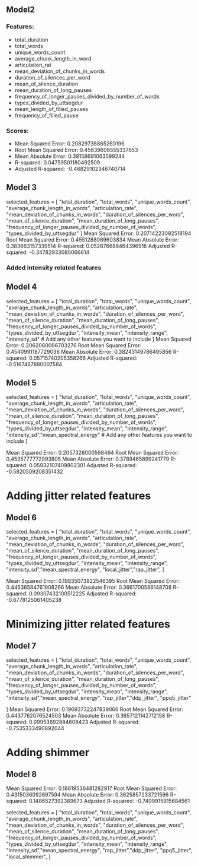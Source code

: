 

## Model2

### Features:
- total_duration
- total_words
- unique_words_count
- average_chunk_length_in_word
- articulation_rat
- mean_deviation_of_chunks_in_words
- duration_of_silences_per_word
- mean_of_silence_duration
- mean_duration_of_long_pauses
- frequency_of_longer_pauses_divided_by_number_of_words
- types_divided_by_uttsegdur
- mean_length_of_filled_pauses
- frequency_of_filled_pause
### Scores:
- Mean Squared Error: 0.20829736865260196
- Root Mean Squared Error: 0.45639606555337653
- Mean Absolute Error: 0.39158691063599244
- R-squared: 0.04759501180492509
- Adjusted R-squared: -0.46829102346740714


## Model 3
selected_features = [
    "total_duration", "total_words", "unique_words_count", 
    "average_chunk_length_in_words", "articulation_rate", "mean_deviation_of_chunks_in_words", 
    "duration_of_silences_per_word", "mean_of_silence_duration", "mean_duration_of_long_pauses", 
    "frequency_of_longer_pauses_divided_by_number_of_words", "types_divided_by_uttsegdur"
]
Mean Squared Error: 0.20714223092518194
Root Mean Squared Error: 0.4551288069603834
Mean Absolute Error: 0.383663157339514
R-squared: 0.052876686464396916
Adjusted R-squared: -0.34782933080066614

### Added intensity related features

## Model 4
selected_features = [
    "total_duration", "total_words", "unique_words_count", 
    "average_chunk_length_in_words", "articulation_rate", "mean_deviation_of_chunks_in_words", 
    "duration_of_silences_per_word", "mean_of_silence_duration", "mean_duration_of_long_pauses", 
    "frequency_of_longer_pauses_divided_by_number_of_words", "types_divided_by_uttsegdur", "intensity_mean", "intensity_range", "intensity_sd"
    # Add any other features you want to include
]
Mean Squared Error: 0.2062060096703276
Root Mean Squared Error: 0.4540991187729036
Mean Absolute Error: 0.38243149786495856
R-squared: 0.05715740205358266
Adjusted R-squared: -0.5167467880007584


## Model 5
selected_features = [
    "total_duration", "total_words", "unique_words_count", 
    "average_chunk_length_in_words", "articulation_rate", "mean_deviation_of_chunks_in_words", 
    "duration_of_silences_per_word", "mean_of_silence_duration", "mean_duration_of_long_pauses", 
    "frequency_of_longer_pauses_divided_by_number_of_words", "types_divided_by_uttsegdur", 
    "intensity_mean", "intensity_range", "intensity_sd","mean_spectral_energy"
    # Add any other features you want to include
]

Mean Squared Error: 0.2057328000598464
Root Mean Squared Error: 0.4535777772993805
Mean Absolute Error: 0.3789465899241779
R-squared: 0.05932107409802301
Adjusted R-squared: -0.5820509208351432

# Adding jitter related features

## Model 6
selected_features = [
    "total_duration", "total_words", "unique_words_count", 
    "average_chunk_length_in_words", "articulation_rate", "mean_deviation_of_chunks_in_words", 
    "duration_of_silences_per_word", "mean_of_silence_duration", "mean_duration_of_long_pauses", 
    "frequency_of_longer_pauses_divided_by_number_of_words", "types_divided_by_uttsegdur", 
    "intensity_mean", "intensity_range", "intensity_sd","mean_spectral_energy",
    "local_jitter","rap_jitter",
]

Mean Squared Error: 0.19835073822546395
Root Mean Squared Error: 0.44536584761908266
Mean Absolute Error: 0.3661700586148708
R-squared: 0.09307432100512225
Adjusted R-squared: -0.6778125061405238
 

# Minimizing jitter related features
## Model 7
selected_features = [
    "total_duration", "total_words", "unique_words_count", 
    "average_chunk_length_in_words", "articulation_rate", "mean_deviation_of_chunks_in_words", 
    "duration_of_silences_per_word", "mean_of_silence_duration", "mean_duration_of_long_pauses", 
    "frequency_of_longer_pauses_divided_by_number_of_words", "types_divided_by_uttsegdur", 
    "intensity_mean", "intensity_range", "intensity_sd","mean_spectral_energy",
    "rap_jitter","ddp_jitter", "ppq5_jitter"

]
Mean Squared Error: 0.19693732247839066
Root Mean Squared Error: 0.4437762076524503
Mean Absolute Error: 0.3657121142712158
R-squared: 0.09953692884608423
Adjusted R-squared: -0.7535333490892044


# Adding shimmer
## Model 8
Mean Squared Error: 0.18619536481282917
Root Mean Squared Error: 0.4315036092697594
Mean Absolute Error: 0.3625857233721596
R-squared: 0.1486527392369673
Adjusted R-squared: -0.7499915915684561

selected_features = [
    "total_duration", "total_words", "unique_words_count", 
    "average_chunk_length_in_words", "articulation_rate", "mean_deviation_of_chunks_in_words", 
    "duration_of_silences_per_word", "mean_of_silence_duration", "mean_duration_of_long_pauses", 
    "frequency_of_longer_pauses_divided_by_number_of_words", "types_divided_by_uttsegdur", 
    "intensity_mean", "intensity_range", "intensity_sd","mean_spectral_energy",
    "rap_jitter","ddp_jitter", "ppq5_jitter",
    "local_shimmer",
]

